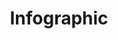 ---
# This topic lives at
# https://digital.gov/topics/infographic

# Topic Title
title: "Infographic"

# description — keep it short and clear
summary: ""

# Weight
weight: 1

# For more information on managing topics,
# see https://github.com/GSA/digitalgov.gov/wiki/topics
---